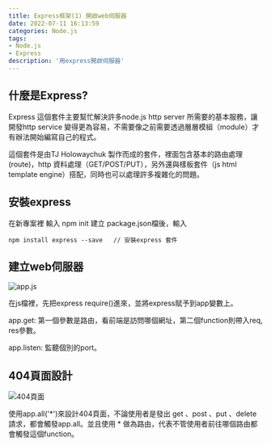 ```yaml
---
title: Express框架(1) 開啟web伺服器
date: 2022-07-11 16:13:59
categories: Node.js
tags: 
- Node.js
- Express
description: '用express開啟伺服器'
---
```


## 什麼是Express?

Express 這個套件主要幫忙解決許多node.js http server 所需要的基本服務，讓開發http service 變得更為容易，不需要像之前需要透過層層模組（module）才有辦法開始編寫自己的程式。

這個套件是由TJ Holowaychuk 製作而成的套件，裡面包含基本的路由處理(route)，http 資料處理（GET/POST/PUT），另外還與樣板套件（js html template engine）搭配，同時也可以處理許多複雜化的問題。

## 安裝express

在新專案裡 輸入 npm init 建立 package.json檔後，輸入

``` 
npm install express --save   // 安裝express 套件
```

## 建立web伺服器

![app.js](https://miro.medium.com/max/1400/1*-a7Jvq3IudAqXHKVJYVXKQ.png)

在js檔裡，先把express require()進來，並將express賦予到app變數上。

app.get: 第一個參數是路由，看前端是訪問哪個網址，第二個function則帶入req, res參數。

app.listen: 監聽個別的port。

## 404頁面設計

![404頁面](https://miro.medium.com/max/1236/1*WcOY6fVxz7hTrTSOot1xyQ.png)

使用app.all('*')來設計404頁面，不論使用者是發出 get 、post 、put 、delete請求，都會觸發app.all。並且使用 * 做為路由，代表不管使用者前往哪個路由都會觸發這個function。


